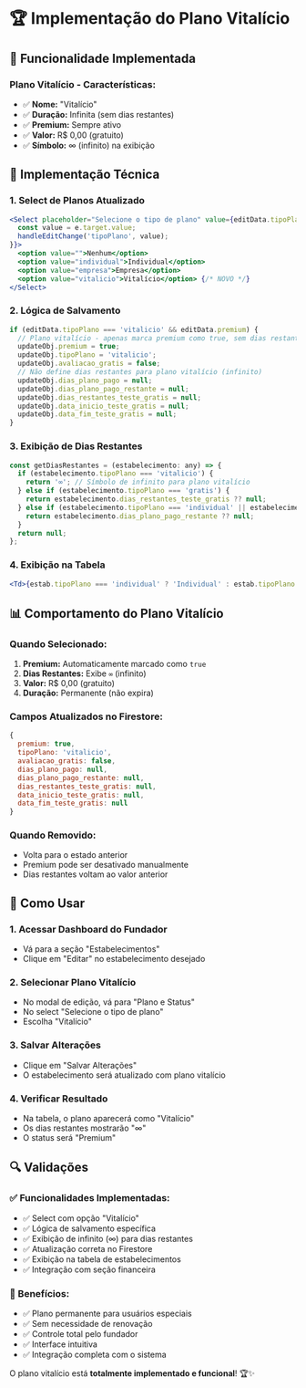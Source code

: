 # 🏆 Implementação do Plano Vitalício

## 🎯 Funcionalidade Implementada

### **Plano Vitalício - Características:**
- ✅ **Nome:** "Vitalício"
- ✅ **Duração:** Infinita (sem dias restantes)
- ✅ **Premium:** Sempre ativo
- ✅ **Valor:** R$ 0,00 (gratuito)
- ✅ **Símbolo:** ∞ (infinito) na exibição

## 🔧 Implementação Técnica

### **1. Select de Planos Atualizado**
```jsx
<Select placeholder="Selecione o tipo de plano" value={editData.tipoPlano || ''} onChange={e => {
  const value = e.target.value;
  handleEditChange('tipoPlano', value);
}}>
  <option value="">Nenhum</option>
  <option value="individual">Individual</option>
  <option value="empresa">Empresa</option>
  <option value="vitalicio">Vitalício</option> {/* NOVO */}
</Select>
```

### **2. Lógica de Salvamento**
```javascript
if (editData.tipoPlano === 'vitalicio' && editData.premium) {
  // Plano vitalício - apenas marca premium como true, sem dias restantes
  updateObj.premium = true;
  updateObj.tipoPlano = 'vitalicio';
  updateObj.avaliacao_gratis = false;
  // Não define dias restantes para plano vitalício (infinito)
  updateObj.dias_plano_pago = null;
  updateObj.dias_plano_pago_restante = null;
  updateObj.dias_restantes_teste_gratis = null;
  updateObj.data_inicio_teste_gratis = null;
  updateObj.data_fim_teste_gratis = null;
}
```

### **3. Exibição de Dias Restantes**
```javascript
const getDiasRestantes = (estabelecimento: any) => {
  if (estabelecimento.tipoPlano === 'vitalicio') {
    return '∞'; // Símbolo de infinito para plano vitalício
  } else if (estabelecimento.tipoPlano === 'gratis') {
    return estabelecimento.dias_restantes_teste_gratis ?? null;
  } else if (estabelecimento.tipoPlano === 'individual' || estabelecimento.tipoPlano === 'empresa') {
    return estabelecimento.dias_plano_pago_restante ?? null;
  }
  return null;
};
```

### **4. Exibição na Tabela**
```jsx
<Td>{estab.tipoPlano === 'individual' ? 'Individual' : estab.tipoPlano === 'empresa' ? 'Empresa' : estab.tipoPlano === 'vitalicio' ? 'Vitalício' : estab.tipoPlano === 'gratis' ? 'Avaliação' : 'Nenhum'}</Td>
```

## 📊 Comportamento do Plano Vitalício

### **Quando Selecionado:**
1. **Premium:** Automaticamente marcado como `true`
2. **Dias Restantes:** Exibe `∞` (infinito)
3. **Valor:** R$ 0,00 (gratuito)
4. **Duração:** Permanente (não expira)

### **Campos Atualizados no Firestore:**
```javascript
{
  premium: true,
  tipoPlano: 'vitalicio',
  avaliacao_gratis: false,
  dias_plano_pago: null,
  dias_plano_pago_restante: null,
  dias_restantes_teste_gratis: null,
  data_inicio_teste_gratis: null,
  data_fim_teste_gratis: null
}
```

### **Quando Removido:**
- Volta para o estado anterior
- Premium pode ser desativado manualmente
- Dias restantes voltam ao valor anterior

## 🎯 Como Usar

### **1. Acessar Dashboard do Fundador**
- Vá para a seção "Estabelecimentos"
- Clique em "Editar" no estabelecimento desejado

### **2. Selecionar Plano Vitalício**
- No modal de edição, vá para "Plano e Status"
- No select "Selecione o tipo de plano"
- Escolha "Vitalício"

### **3. Salvar Alterações**
- Clique em "Salvar Alterações"
- O estabelecimento será atualizado com plano vitalício

### **4. Verificar Resultado**
- Na tabela, o plano aparecerá como "Vitalício"
- Os dias restantes mostrarão "∞"
- O status será "Premium"

## 🔍 Validações

### **✅ Funcionalidades Implementadas:**
- ✅ Select com opção "Vitalício"
- ✅ Lógica de salvamento específica
- ✅ Exibição de infinito (∞) para dias restantes
- ✅ Atualização correta no Firestore
- ✅ Exibição na tabela de estabelecimentos
- ✅ Integração com seção financeira

### **🎯 Benefícios:**
- ✅ Plano permanente para usuários especiais
- ✅ Sem necessidade de renovação
- ✅ Controle total pelo fundador
- ✅ Interface intuitiva
- ✅ Integração completa com o sistema

O plano vitalício está **totalmente implementado e funcional**! 🏆✨ 